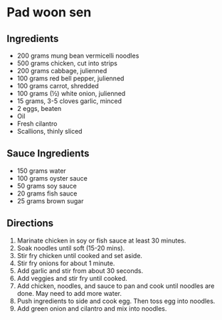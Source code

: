 # Pad woon sen
## Ingredients
- 200 grams mung bean vermicelli noodles
- 500 grams chicken, cut into strips
- 200 grams cabbage, julienned
- 100 grams red bell pepper, julienned
- 100 grams carrot, shredded 
- 100 grams (½) white onion, julienned 
- 15 grams, 3-5 cloves garlic, minced
- 2 eggs, beaten 
- Oil 
- Fresh cilantro
- Scallions, thinly sliced

## Sauce Ingredients
- 150 grams water 
- 100 grams oyster sauce 
- 50 grams soy sauce 
- 20 grams fish sauce
- 25 grams brown sugar 


## Directions
1. Marinate chicken in soy or fish sauce at least 30 minutes.
2. Soak noodles until soft (15-20 mins).
3. Stir fry chicken until cooked and set aside. 
4. Stir fry onions for about 1 minute. 
5. Add garlic and stir from about 30 seconds. 
6. Add veggies and stir fry until cooked. 
7. Add chicken, noodles, and sauce to pan and cook until noodles are done. May need to add more water.
8. Push ingredients to side and cook egg. Then toss egg into noodles.
9. Add green onion and cilantro and mix into noodles.